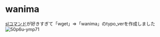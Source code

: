 # wanima
[slコマンド](https://github.com/mtoyoda/sl)が好きすぎて「wget」⇒「wanima」のtypo_verを作成しました![50p6u-ymp71](https://user-images.githubusercontent.com/51803048/225501210-ead5377e-2cb2-4e2a-a5a3-f56c6f1fd61b.gif)

